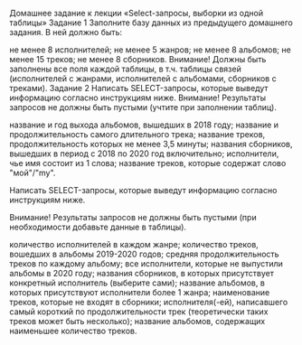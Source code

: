 Домашнее задание к лекции «Select-запросы, выборки из одной таблицы»
Задание 1
Заполните базу данных из предыдущего домашнего задания. В ней должно быть:

не менее 8 исполнителей;
не менее 5 жанров;
не менее 8 альбомов;
не менее 15 треков;
не менее 8 сборников.
Внимание! Должны быть заполнены все поля каждой таблицы, в т.ч. таблицы связей (исполнителей с жанрами, исполнителей с альбомами, сборников с треками).
Задание 2
Написать SELECT-запросы, которые выведут информацию согласно инструкциям ниже.
Внимание! Результаты запросов не должны быть пустыми (учтите при заполнении таблиц).

название и год выхода альбомов, вышедших в 2018 году;
название и продолжительность самого длительного трека;
название треков, продолжительность которых не менее 3,5 минуты;
названия сборников, вышедших в период с 2018 по 2020 год включительно;
исполнители, чье имя состоит из 1 слова;
название треков, которые содержат слово "мой"/"my".


Написать SELECT-запросы, которые выведут информацию согласно инструкциям ниже.

Внимание! Результаты запросов не должны быть пустыми (при необходимости добавьте данные в таблицы).

количество исполнителей в каждом жанре;
количество треков, вошедших в альбомы 2019-2020 годов;
средняя продолжительность треков по каждому альбому;
все исполнители, которые не выпустили альбомы в 2020 году;
названия сборников, в которых присутствует конкретный исполнитель (выберите сами);
название альбомов, в которых присутствуют исполнители более 1 жанра;
наименование треков, которые не входят в сборники;
исполнителя(-ей), написавшего самый короткий по продолжительности трек (теоретически таких треков может быть несколько);
название альбомов, содержащих наименьшее количество треков.
